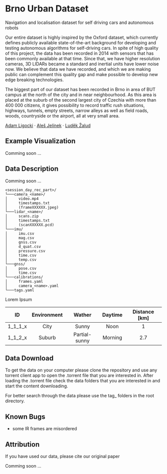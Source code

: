# Brno Urban Dataset

Navigation and localisation dataset for self driving cars and autonomous robots

Our entire dataset is highly inspired by the Oxford dataset, which currently defines publicly available state-of-the-art background for developing and testing autonomous algorithms for self-driving cars. In spite of high quality of this project, the data has been recorded in 2014 with sensors that has been commonly available at that time. Since that, we have higher resolution cameras, 3D LIDARs became a standard and inertial units have lower noise now. We believe that data we have recorded, and which we are making public can complement this quality gap and make possible to develop new edge breaking technologies.

The biggest part of our dataset has been recorded in Brno in area of BUT campus at the north of the city and in near neighbourhood. As this area is placed at the suburb of the second largest city of Czechia with more than 400 000 citizens, it gives possibility to record traffic rush situations, highways, tunnels, empty streets, narrow alleys as well as field roads, woods, countryside or the airport, all at very small area.

[Adam Ligocki](https://www.vutbr.cz/en/people/adam-ligocki-154791#navigace-vizitka) · [Aleš Jelínek](https://www.ceitec.cz/ing-ales-jelinek-ph-d/u91705) · [Luděk Žalud](https://scholar.google.com/citations?user=kWXqPAIAAAAJ&hl=en&oi=ao)

## Example Visualization

Comming soon ... 

## Data Description

Comming soon ... 

```
<session_day_rec_part>/
└───camera_<name>/
│     video.mp4
│     timestamps.txt
│     (frameXXXXXX.jpeg)
└───lidar_<name>/
│     scans.zip
│     timestamps.txt
│     (scanXXXXXX.pcd)
└───imu/
│     imu.csv
│     mag.csv
│     gnss.csv
│     d_quat.csv
│     pressure.csv
│     time.csv
│     temp.csv
└───gnss/
│     pose.csv
│     time.csv
└───calibrations/
│     frames.yaml
│     camera_<name>.yaml
└───tags.yaml
```
  
Lorem Ipsum

|ID|Environment|Wather|Daytime|Distance [km]|
|:---------:|:---------:|:---------:|:---------:|:---------:|
|1_1_1_x  | City  | Sunny  | Noon  | 1 |
|1_1_2_x  | Suburb  | Partial-sunny  | Morning  | 2.7 |

## Data Download

To get the data on your computer please clone the repository and use any torrent client app to open the .torrent file that you are interested in. After loading the .torrent file check the data folders that you are interested in and start the content downloading.

For better search through the data please use the tag_<domain> folders in the root directory.
  
## Known Bugs

  - some IR frames are misordered

## Attribution

If you have used our data, please cite our original paper

Comming soon ... 


